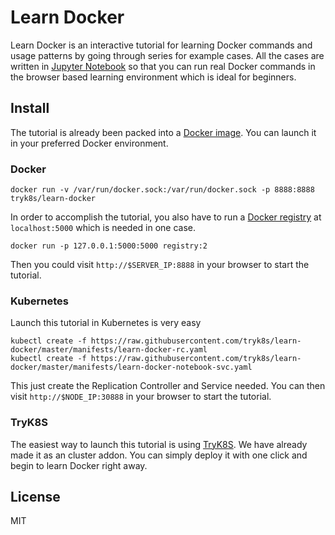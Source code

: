 # Learn Docker

Learn Docker is an interactive tutorial for learning Docker commands and usage patterns by going through series for example cases.
All the cases are written in [Jupyter Notebook](http://jupyter.org/) so that you can run real Docker commands in the browser
based learning environment which is ideal for beginners.

## Install

The tutorial is already been packed into a [Docker image](https://hub.docker.com/r/tryk8s/learn-docker/). You can launch it in your
preferred Docker environment.

### Docker

```
docker run -v /var/run/docker.sock:/var/run/docker.sock -p 8888:8888 tryk8s/learn-docker
```

In order to accomplish the tutorial, you also have to run a [Docker registry](https://docs.docker.com/registry/) at `localhost:5000`
which is needed in one case.

```
docker run -p 127.0.0.1:5000:5000 registry:2
```

Then you could visit `http://$SERVER_IP:8888` in your browser to start the tutorial.


### Kubernetes

Launch this tutorial in Kubernetes is very easy

```
kubectl create -f https://raw.githubusercontent.com/tryk8s/learn-docker/master/manifests/learn-docker-rc.yaml
kubectl create -f https://raw.githubusercontent.com/tryk8s/learn-docker/master/manifests/learn-docker-notebook-svc.yaml
```

This just create the Replication Controller and Service needed. You can then visit `http://$NODE_IP:30888` in your browser to start the tutorial.


### TryK8S

The easiest way to launch this tutorial is using [TryK8S](http://tryk8s.com). We have already made it as an cluster addon.
You can simply deploy it with one click and begin to learn Docker right away.

## License

MIT
